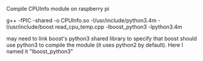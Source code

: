 Compile CPUInfo module on raspberry pi

g++ -fPIC -shared -o CPUInfo.so -I/usr/include/python3.4m -I/usr/include/boost read_cpu_temp.cpp -lboost_python3 -lpython3.4m

may need to link boost's python3 shared library to specify that boost should use python3 to compile the module (it uses python2 by default). Here I named it "lboost_python3" 
